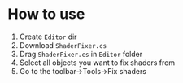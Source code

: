 # How to use
1. Create `Editor` dir
2. Download `ShaderFixer.cs`
3. Drag `ShaderFixer.cs` in `Editor` folder
4. Select all objects you want to fix shaders from
5. Go to the toolbar->Tools->Fix shaders